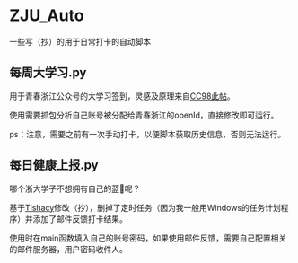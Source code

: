 # ZJU_Auto
一些写（抄）的用于日常打卡的自动脚本

## 每周大学习.py

用于青春浙江公众号的大学习签到，灵感及原理来自[CC98此帖](https://www.cc98.org/topic/4991896/)。

使用需要抓包分析自己账号被分配给青春浙江的openId，直接修改即可运行。

ps：注意，需要之前有一次手动打卡，以便脚本获取历史信息，否则无法运行。

## 每日健康上报.py

哪个浙大学子不想拥有自己的蓝🐎呢？

基于[Tishacy](https://github.com/Tishacy/ZJU-nCov-Hitcarder)修改（抄），删掉了定时任务（因为我一般用Windows的任务计划程序）并添加了邮件反馈打卡结果。

使用时在main函数填入自己的账号密码，如果使用邮件反馈，需要自己配置相关的邮件服务器，用户密码收件人。